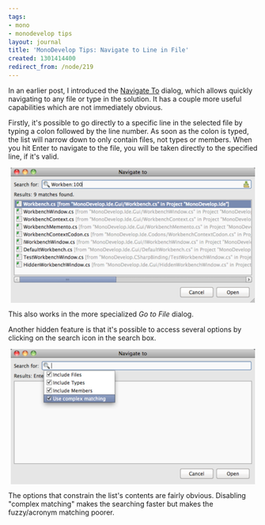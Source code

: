 ```yaml
---
tags:
- mono
- monodevelop tips
layout: journal
title: 'MonoDevelop Tips: Navigate to Line in File'
created: 1301414400
redirect_from: /node/219
---
```

In an earlier post, I introduced the <a href="/journal/2011/02/monodevelop_tips_navigate_files_and_types">Navigate To</a> dialog, which allows quickly navigating to any file or type in the solution. It has a couple more useful capabilities which are not immediately obvious.<!--break-->

Firstly, it's possible to go directly to a specific line in the selected file by typing a colon followed by the line number. As soon as the colon is typed, the list will narrow down to only contain files, not types or members. When you hit Enter to navigate to the file, you will be taken directly to the specified line, if it's valid. 

<a href="/files/images/md-tips/navigate-to-line.png" rel="lightbox[md_tips_navigate_to_adv]" title="Navigating to a specific line"><img src="/files/images/md-tips/t/navigate-to-line.png" alt="Navigating to a specific line" style="max-width:98%; display:block;margin-left:auto;margin-right:auto;" /></a>

This also works in the more specialized _Go to File_ dialog.

Another hidden feature is that it's possible to access several options by clicking on the search icon in the search box.

<a href="/files/images/md-tips/navigate-to-options.png" rel="lightbox[md_tips_navigate_to_adv]" title="The Navigate To options"><img src="/files/images/md-tips/t/navigate-to-options.png" alt="The Navigate To options" style="max-width:98%; display:block;margin-left:auto;margin-right:auto;" /></a>

The options that constrain the list's contents are fairly obvious. Disabling "complex matching" makes the searching faster but makes the fuzzy/acronym matching poorer.
